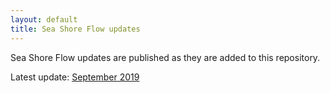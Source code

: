 ```yaml
---
layout: default
title: Sea Shore Flow updates
---
```


Sea Shore Flow updates are published as they are added to this repository.

Latest update: [September 2019](ssf-2019-09.html)
